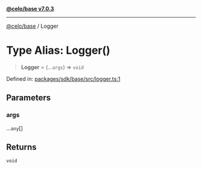 [**@celo/base v7.0.3**](../README.md)

***

[@celo/base](../README.md) / Logger

# Type Alias: Logger()

> **Logger** = (...`args`) => `void`

Defined in: [packages/sdk/base/src/logger.ts:1](https://github.com/celo-org/developer-tooling/blob/master/packages/sdk/base/src/logger.ts#L1)

## Parameters

### args

...`any`[]

## Returns

`void`

